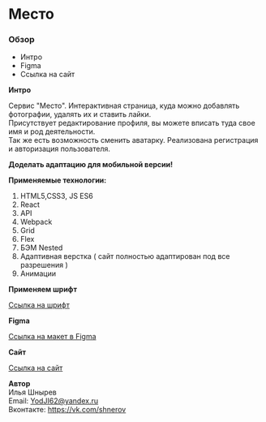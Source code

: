 # Место 

### Обзор
* Интро
* Figma
* Ссылка на сайт

**Интро**
 
 Сервис "Место". Интерактивная страница, куда можно добавлять фотографии, удалять их и ставить лайки.  
 Присутствует редактирование профиля, вы можете вписать туда свое имя и род деятельности.  
 Так же есть возможность сменить аватарку. Реализована регистрация и авторизация пользователя.

**Доделать адаптацию для мобильной версии!**

**Применяемые технологии:**
1) HTML5,CSS3, JS ES6
2) React
3) API
4) Webpack
5) Grid
6) Flex
7) БЭМ Nested
8) Адаптивная верстка ( сайт полностью адаптирован под все разрешения )
9) Анимации
 
**Применяем шрифт**  

[Ссылка на шрифт](https://rsms.me/inter/)  

**Figma**

[Ссылка на макет в Figma](https://www.figma.com/file/StZjf8HnoeLdiXS7dYrLAh/JavaScript.-Sprint-4?node-id=3%3A186)

**Cайт**
 
[Ссылка на сайт](https://yodji27.github.io/mesto-react/)
 
**Автор**  
Илья Шнырев  
Email: YodJI62@yandex.ru  
Вконтакте: https://vk.com/shnerov  
